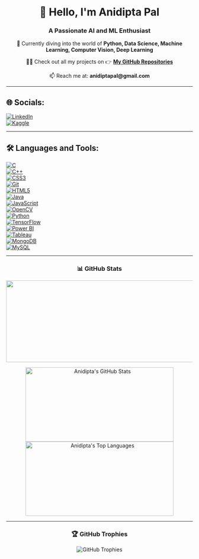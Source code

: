 <h1 align="center">👋 Hello, I'm Anidipta Pal</h1>
<h3 align="center">A Passionate AI and ML Enthusiast</h3>

<p align="center">
  🌱 Currently diving into the world of <b>Python, Data Science, Machine Learning, Computer Vision, Deep Learning</b> 
</p>

<p align="center">
  👨‍💻 Check out all my projects on 👉 <a href="https://github.com/Anidipta?tab=repositories"><b>My GitHub Repositories</b></a> 
</p>

<p align="center">
  📫 Reach me at: <b>anidiptapal@gmail.com</b>
</p>

---

## 🌐 Socials:  
[![LinkedIn](https://img.shields.io/badge/LinkedIn-%230077B5.svg?logo=linkedin&logoColor=white&style=for-the-badge&theme=radical)](https://www.linkedin.com/in/anidipta-pal)  
[![Kaggle](https://img.shields.io/badge/Kaggle-%2300B77E.svg?logo=kaggle&logoColor=white&style=for-the-badge&theme=radical)](https://www.kaggle.com/anidiptapal)  

---

## 🛠️ Languages and Tools:  
[![C](https://img.shields.io/badge/C-%2300599C.svg?logo=c&logoColor=white&style=for-the-badge&theme=radical)](https://www.cprogramming.com/)  
[![C++](https://img.shields.io/badge/C++-%2300599C.svg?logo=cplusplus&logoColor=white&style=for-the-badge&theme=radical)](https://www.w3schools.com/cpp/)  
[![CSS3](https://img.shields.io/badge/CSS3-%231572B6.svg?logo=css3&logoColor=white&style=for-the-badge&theme=radical)](https://www.w3schools.com/css/)  
[![Git](https://img.shields.io/badge/Git-%23F05033.svg?logo=git&logoColor=white&style=for-the-badge&theme=radical)](https://git-scm.com/)  
[![HTML5](https://img.shields.io/badge/HTML5-%23E34F26.svg?logo=html5&logoColor=white&style=for-the-badge&theme=radical)](https://www.w3.org/html/)  
[![Java](https://img.shields.io/badge/Java-%23ED8B00.svg?logo=java&logoColor=white&style=for-the-badge&theme=radical)](https://www.java.com)  
[![JavaScript](https://img.shields.io/badge/JavaScript-%23F7DF1E.svg?logo=javascript&logoColor=black&style=for-the-badge&theme=radical)](https://developer.mozilla.org/en-US/docs/Web/JavaScript)  
[![OpenCV](https://img.shields.io/badge/OpenCV-%235C3EE8.svg?logo=opencv&logoColor=white&style=for-the-badge&theme=radical)](https://opencv.org/)  
[![Python](https://img.shields.io/badge/Python-%233776AB.svg?logo=python&logoColor=white&style=for-the-badge&theme=radical)](https://www.python.org/)  
[![TensorFlow](https://img.shields.io/badge/TensorFlow-%23FF6F00.svg?logo=tensorflow&logoColor=white&style=for-the-badge&theme=radical)](https://www.tensorflow.org/)  
[![Power BI](https://img.shields.io/badge/Power_BI-%23F2C811.svg?logo=powerbi&logoColor=black&style=for-the-badge&theme=radical)](https://powerbi.microsoft.com/)  
[![Tableau](https://img.shields.io/badge/Tableau-%23E97627.svg?logo=tableau&logoColor=white&style=for-the-badge&theme=radical)](https://www.tableau.com/)  
[![MongoDB](https://img.shields.io/badge/MongoDB-%2347A248.svg?logo=mongodb&logoColor=white&style=for-the-badge&theme=radical)](https://www.mongodb.com/)  
[![MySQL](https://img.shields.io/badge/MySQL-%234479A1.svg?logo=mysql&logoColor=white&style=for-the-badge&theme=radical)](https://www.mysql.com/)  

---

<h3 align="center">📊 GitHub Stats</h3>
<p align="center">
  <img width="800" height="220" src="https://streak-stats.demolab.com?user=Anidipta&theme=highcontrast&hide_border=true&border_radius=5&card_width=800">
</p>

<p align="center">
  <img align="center" src="https://github-readme-stats.vercel.app/api?username=Anidipta&show_icons=true&theme=dark&locale=en" alt="Anidipta's GitHub Stats" width="400" height="200"/>
  <img align="center" src="https://github-readme-stats.vercel.app/api/top-langs/?username=Anidipta&layout=compact&theme=vision-friendly-dark&include_all_commits=true&count_private=true" alt="Anidipta's Top Languages" width="400" height="200"/>
</p>

---

<h3 align="center">🏆 GitHub Trophies</h3>
<p align="center">
  <img src="https://github-profile-trophy.vercel.app/?username=Anidipta&theme=nightowl" alt="GitHub Trophies">
</p>

<div id="header" align="center">
  <img src="https://komarev.com/ghpvc/?username=Anidipta&style=for-the-badge&color=orange" alt=""/>
</div>

